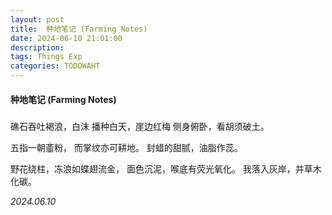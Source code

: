 ```yaml
---
layout: post
title:  种地笔记 (Farming Notes)
date: 2024-06-10 21:01:00
description: 
tags: Things Exp
categories: TODOWAHT
---
```


#### 种地笔记 (Farming Notes)  
#####


礁石吞吐褐浪，白沫
播种白天，崖边红梅
侧身俯卧，看胡须破土。

五指一朝齑粉，
而掌纹亦可耕地。
封蜡的甜腻，油脂作蕊。

野花绕柱，冻浪如蝶翅流金，
面色沉泥，喉底有荧光氧化。
我落入灰岸，并草木化碳。

*2024.06.10*

